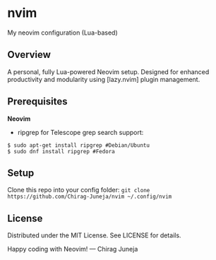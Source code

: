 # nvim
My neovim configuration (Lua-based)

## Overview 
A personal, fully Lua-powered Neovim setup. 
Designed for enhanced productivity and modularity using [lazy.nvim] plugin management.

## Prerequisites
 **Neovim**

* ripgrep for Telescope grep search support:
```
$ sudo apt-get install ripgrep #Debian/Ubuntu
$ sudo dnf install ripgrep #Fedora
```

## Setup
Clone this repo into your config folder:
```git clone https://github.com/Chirag-Juneja/nvim ~/.config/nvim```

## License
Distributed under the MIT License. See LICENSE for details.

Happy coding with Neovim!
— Chirag Juneja
